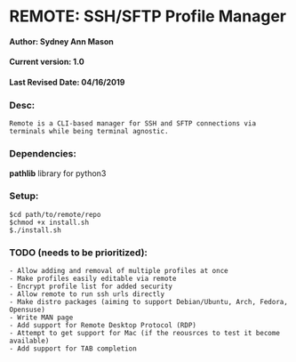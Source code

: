# REMOTE: SSH/SFTP Profile Manager   
#### Author: Sydney Ann Mason
#### Current version: 1.0
#### Last Revised Date: 04/16/2019

### Desc:
    Remote is a CLI-based manager for SSH and SFTP connections via terminals while being terminal agnostic.

### Dependencies:
<b>pathlib</b> library for python3

### Setup:
```
$cd path/to/remote/repo
$chmod +x install.sh
$./install.sh
```
### TODO (needs to be prioritized):
    - Allow adding and removal of multiple profiles at once
    - Make profiles easily editable via remote
    - Encrypt profile list for added security
    - Allow remote to run ssh urls directly
    - Make distro packages (aiming to support Debian/Ubuntu, Arch, Fedora, Opensuse)
    - Write MAN page
    - Add support for Remote Desktop Protocol (RDP)
    - Attempt to get support for Mac (if the reousrces to test it become available)
    - Add support for TAB completion
